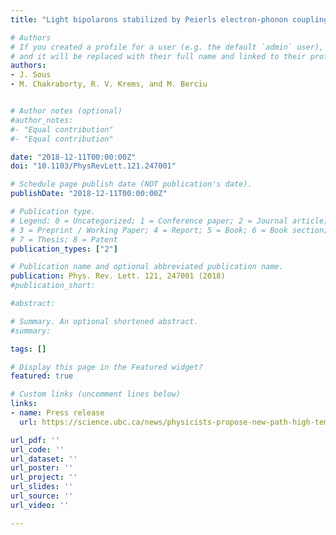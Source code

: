 ```yaml
---
title: "Light bipolarons stabilized by Peierls electron-phonon coupling"

# Authors
# If you created a profile for a user (e.g. the default `admin` user), write the username (folder name) here 
# and it will be replaced with their full name and linked to their profile.
authors:
- J. Sous
- M. Chakraborty, R. V. Krems, and M. Berciu


# Author notes (optional)
#author_notes:
#- "Equal contribution"
#- "Equal contribution"

date: "2018-12-11T00:00:00Z"
doi: "10.1103/PhysRevLett.121.247001"

# Schedule page publish date (NOT publication's date).
publishDate: "2018-12-11T00:00:00Z"

# Publication type.
# Legend: 0 = Uncategorized; 1 = Conference paper; 2 = Journal article;
# 3 = Preprint / Working Paper; 4 = Report; 5 = Book; 6 = Book section;
# 7 = Thesis; 8 = Patent
publication_types: ["2"]

# Publication name and optional abbreviated publication name.
publication: Phys. Rev. Lett. 121, 247001 (2018)
#publication_short:

#abstract: 

# Summary. An optional shortened abstract.
#summary: 

tags: []

# Display this page in the Featured widget?
featured: true

# Custom links (uncomment lines below)
links:
- name: Press release
  url: https://science.ubc.ca/news/physicists-propose-new-path-high-temperature-superconductivity

url_pdf: ''
url_code: ''
url_dataset: ''
url_poster: ''
url_project: ''
url_slides: ''
url_source: ''
url_video: ''

---
```


